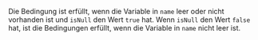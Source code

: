 Die Bedingung ist erfüllt, wenn die Variable in `name` leer oder nicht vorhanden ist und `isNull` den Wert `true` hat. Wenn `isNull` den Wert `false` hat, ist die Bedingungen erfüllt, wenn die Variable in `name` nicht leer ist.